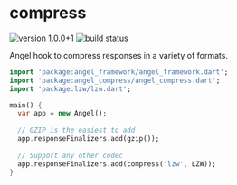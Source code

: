 # compress

[![version 1.0.0+1](https://img.shields.io/badge/pub-v1.0.0+1-brightgreen.svg)](https://pub.dartlang.org/packages/angel_compress)
[![build status](https://travis-ci.org/angel-dart/compress.svg)](https://travis-ci.org/angel-dart/compress)

Angel hook to compress responses in a variety of formats.

```dart
import 'package:angel_framework/angel_framework.dart';
import 'package:angel_compress/angel_compress.dart';
import 'package:lzw/lzw.dart';

main() {
  var app = new Angel();
  
  // GZIP is the easiest to add
  app.responseFinalizers.add(gzip());
  
  // Support any other codec
  app.responseFinalizers.add(compress('lzw', LZW));
}
```
